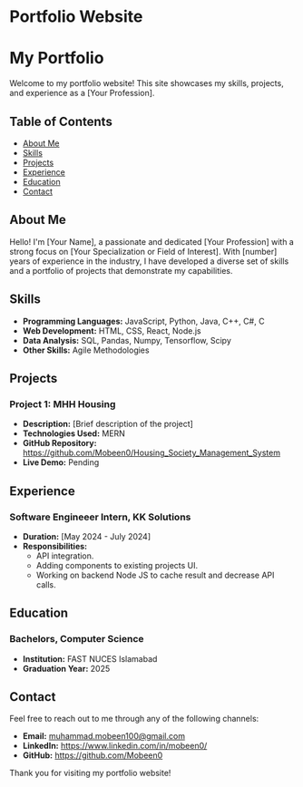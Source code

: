 # Portfolio Website

# My Portfolio

Welcome to my portfolio website! This site showcases my skills, projects, and experience as a [Your Profession].

## Table of Contents

- [About Me](#about-me)
- [Skills](#skills)
- [Projects](#projects)
- [Experience](#experience)
- [Education](#education)
- [Contact](#contact)

## About Me

Hello! I'm [Your Name], a passionate and dedicated [Your Profession] with a strong focus on [Your Specialization or Field of Interest]. With [number] years of experience in the industry, I have developed a diverse set of skills and a portfolio of projects that demonstrate my capabilities.

## Skills

- **Programming Languages:** JavaScript, Python, Java, C++, C#, C
- **Web Development:** HTML, CSS, React, Node.js
- **Data Analysis:** SQL, Pandas, Numpy, Tensorflow, Scipy
- **Other Skills:** Agile Methodologies

## Projects

### Project 1: MHH Housing
- **Description:** [Brief description of the project]
- **Technologies Used:** MERN
- **GitHub Repository:** https://github.com/Mobeen0/Housing_Society_Management_System
- **Live Demo:** Pending


## Experience

### Software Engineeer Intern, KK Solutions
- **Duration:** [May 2024 - July 2024]
- **Responsibilities:**
  - API integration.
  - Adding components to existing projects UI.
  - Working on backend Node JS to cache result and decrease API calls.


## Education

### Bachelors, Computer Science
- **Institution:** FAST NUCES Islamabad
- **Graduation Year:** 2025


## Contact

Feel free to reach out to me through any of the following channels:

- **Email:** muhammad.mobeen100@gmail.com
- **LinkedIn:** https://www.linkedin.com/in/mobeen0/
- **GitHub:** https://github.com/Mobeen0

Thank you for visiting my portfolio website!





